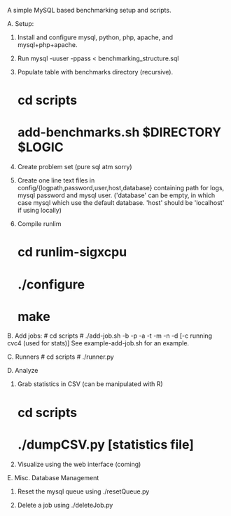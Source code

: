 A simple MySQL based benchmarking setup and scripts.

A. Setup:

1. Install and configure mysql, python, php, apache, and mysql+php+apache.

2. Run
    mysql -uuser -ppass < benchmarking_structure.sql

3. Populate table with benchmarks directory (recursive).

    # cd scripts
    # add-benchmarks.sh $DIRECTORY $LOGIC

4. Create problem set (pure sql atm sorry)

5. Create one line text files in config/{logpath,password,user,host,database} containing path for logs, mysql password and mysql user. 
    ('database' can be empty, in which case mysql which use the default database. 'host' should be 'localhost' if using locally)

6. Compile runlim

    # cd runlim-sigxcpu
    # ./configure
    # make

B. Add jobs:
    # cd scripts
    # ./add-job.sh -b <binary-path> -p <problem-set> -a <args> -t <time-limit> -m <memory-limit> -n <job-name> -d <job-description> [-c running cvc4 (used for stats)]
  See example-add-job.sh for an example.

C. Runners
    # cd scripts
    # ./runner.py <job id>

D. Analyze

1. Grab statistics in CSV (can be manipulated with R)
    # cd scripts
    # ./dumpCSV.py <Job number> [statistics file]

2. Visualize using the web interface (coming)

E. Misc. Database Management

1. Reset the mysql queue using ./resetQueue.py

2. Delete a job using ./deleteJob.py <job id>

